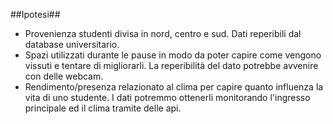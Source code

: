 ##Ipotesi##
* Provenienza studenti divisa in nord, centro e sud. Dati reperibili dal database universitario.  
* Spazi utilizzati durante le pause in modo da poter capire come vengono vissuti e tentare di migliorarli. La reperibilità del dato potrebbe avvenire con delle webcam.
* Rendimento/presenza relazionato al clima per capire quanto influenza la vita di uno studente. I dati potremmo ottenerli monitorando l'ingresso principale ed il clima tramite delle api. 
